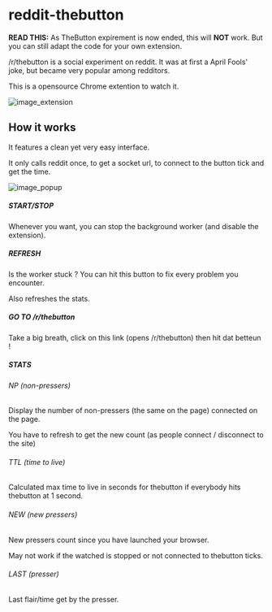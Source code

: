 # reddit-thebutton

**READ THIS:** As TheButton expirement is now ended, this will **NOT** work. But you can still adapt the code for your own extension.

/r/thebutton is a social experiment on reddit. It was at first a April Fools' joke, but became very popular among redditors.

This is a opensource Chrome extention to watch it.

![image_extension](http://s2.postimg.org/7syqd4w15/prez1.png)

## How it works

It features a clean yet very easy interface.

It only calls reddit once, to get a socket url, to connect to the button tick and get the time.

![image_popup](http://s2.postimg.org/5cwwzadyh/prez2.png)

##### START/STOP

Whenever you want, you can stop the background worker (and disable the extension).

##### REFRESH

Is the worker stuck ? You can hit this button to fix every problem you encounter.

Also refreshes the stats.

##### GO TO /r/thebutton

Take a big breath, click on this link (opens /r/thebutton) then hit dat betteun !

##### STATS

###### NP (non-pressers)

Display the number of non-pressers (the same on the page) connected on the page.

You have to refresh to get the new count (as people connect / disconnect to the site)

###### TTL (time to live)

Calculated max time to live in seconds for thebutton if everybody hits thebutton at 1 second.

###### NEW (new pressers)

New pressers count since you have launched your browser.

May not work if the watched is stopped or not connected to thebutton ticks.

###### LAST (presser)

Last flair/time get by the presser.

